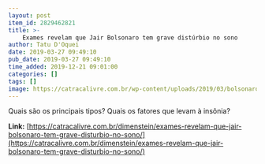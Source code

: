```yaml
---
layout: post
item_id: 2829462821
title: >-
    Exames revelam que Jair Bolsonaro tem grave distúrbio no sono
author: Tatu D'Oquei
date: 2019-03-27 09:49:10
pub_date: 2019-03-27 09:49:10
time_added: 2019-12-21 09:01:00
categories: []
tags: []
image: https://catracalivre.com.br/wp-content/uploads/2019/03/bolsonaro-dormindo-1.jpg
---
```


Quais são os principais tipos? Quais os fatores que levam à insônia?

**Link:** [https://catracalivre.com.br/dimenstein/exames-revelam-que-jair-bolsonaro-tem-grave-disturbio-no-sono/](https://catracalivre.com.br/dimenstein/exames-revelam-que-jair-bolsonaro-tem-grave-disturbio-no-sono/)

